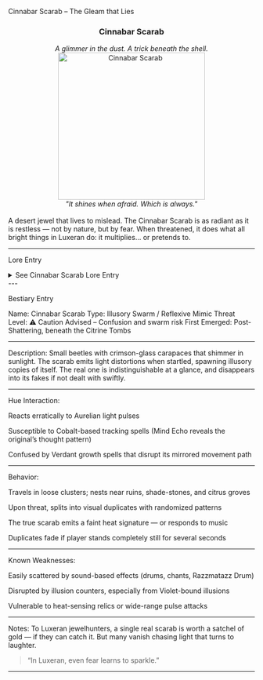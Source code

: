 
Cinnabar Scarab – The Gleam that Lies

<div align="center">
  <h3>Cinnabar Scarab</h3>
  <i>A glimmer in the dust. A trick beneath the shell.</i><br>
  <img src="../../assets/monsters/cinnabar-scarab.png" alt="Cinnabar Scarab" width="300"><br>
  <i>"It shines when afraid. Which is always."</i><br><br>
</div>A desert jewel that lives to mislead. The Cinnabar Scarab is as radiant as it is restless — not by nature, but by fear. When threatened, it does what all bright things in Luxeran do: it multiplies... or pretends to.


---

Lore Entry

<details><summary>See Cinnabar Scarab Lore Entry</summary>
Lore Entry: Recovered notes from “Scarab Whispers” by Fulvous Hunter Orei> "You don’t find a scarab nest. You walk into one — thinking it’s treasure, or shade, or salvation."



> "I cracked one with my heel once. It screamed. I did too. Because then there were ten. Then twenty. All of them fake. All of them not quite wrong."



> "Only the real one bleeds dust. The rest... flicker. They don’t stop moving unless you sing."



> "I don’t hunt them anymore. I just let them follow me. And hope the fake ones scare off worse things."



</details>
---

Bestiary Entry

Name: Cinnabar Scarab
Type: Illusory Swarm / Reflexive Mimic
Threat Level: ⚠️ Caution Advised – Confusion and swarm risk
First Emerged: Post-Shattering, beneath the Citrine Tombs


---

Description:
Small beetles with crimson-glass carapaces that shimmer in sunlight. The scarab emits light distortions when startled, spawning illusory copies of itself. The real one is indistinguishable at a glance, and disappears into its fakes if not dealt with swiftly.


---

Hue Interaction:

Reacts erratically to Aurelian light pulses

Susceptible to Cobalt-based tracking spells (Mind Echo reveals the original’s thought pattern)

Confused by Verdant growth spells that disrupt its mirrored movement path



---

Behavior:

Travels in loose clusters; nests near ruins, shade-stones, and citrus groves

Upon threat, splits into visual duplicates with randomized patterns

The true scarab emits a faint heat signature — or responds to music

Duplicates fade if player stands completely still for several seconds



---

Known Weaknesses:

Easily scattered by sound-based effects (drums, chants, Razzmatazz Drum)

Disrupted by illusion counters, especially from Violet-bound illusions

Vulnerable to heat-sensing relics or wide-range pulse attacks



---

Notes:
To Luxeran jewelhunters, a single real scarab is worth a satchel of gold — if they can catch it. But many vanish chasing light that turns to laughter.

> “In Luxeran, even fear learns to sparkle.”




---



